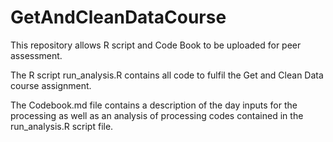 # GetAndCleanDataCourse
This repository allows R script and Code Book to be uploaded for peer assessment.

The R script run_analysis.R contains all code to fulfil the Get and Clean Data course assignment.

The Codebook.md file contains a description of the day inputs for the processing as well as an analysis of processing codes contained in the run_analysis.R script file.
